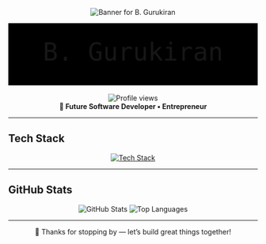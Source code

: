 <p align="center">
  <!-- Optional Banner -->
  <img src="YOUR_BANNER_IMAGE_URL" alt="Banner for B. Gurukiran" />
</p>

<div align="center">
  <!-- Dot-Matrix Name Animation -->
  <img src="header.svg" alt="B. Gurukiran - dot matrix animation" />
</div>

<p align="center">
  <img src="https://komarev.com/ghpvc/?username=BGurukiran&style=flat&color=purple" alt="Profile views" /><br />
  <strong>🚀 Future Software Developer • Entrepreneur</strong>
</p>

---

##  Tech Stack
<p align="center">
  <a href="https://skillicons.dev">
    <img src="https://skillicons.dev/icons?i=java,python,js,ts,react,nodejs,git,github,linux&perline=8" alt="Tech Stack" />
  </a>
</p>

---

##  GitHub Stats
<p align="center">
  <img src="https://github-readme-stats.vercel.app/api?username=BGurukiran&show_icons=true&theme=tokyonight" alt="GitHub Stats" />
  <img src="https://github-readme-stats.vercel.app/api/top-langs/?username=BGurukiran&layout=compact&theme=tokyonight" alt="Top Languages" />
</p>

---

<p align="center">
  🤝 Thanks for stopping by — let’s build great things together!
</p>
